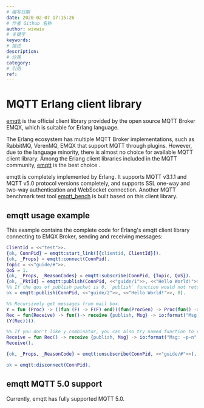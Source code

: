 ```yaml
---
# 编写日期
date: 2020-02-07 17:15:26
# 作者 Github 名称
author: wivwiv
# 关键字
keywords:
# 描述
description:
# 分类
category: 
# 引用
ref:
---
```



# MQTT Erlang client library

[emqtt](https://github.com/emqx/emqtt) is the official client library provided by the open source MQTT Broker EMQX, which is suitable for Erlang language.

The Erlang ecosystem has multiple MQTT Broker implementations, such as RabbitMQ, VerenMQ, EMQX that support MQTT through plugins. However, due to the language minority, there is almost no choice for available MQTT client library. Among the Erlang client libraries included in the MQTT community, [emqtt](https://github.com/emqx/emqtt) is the best choice .

emqtt is completely implemented by Erlang. It supports MQTT v3.1.1 and MQTT v5.0 protocol versions completely, and supports SSL one-way and two-way authentication and WebSocket connection. Another MQTT benchmark test tool [emqtt_bench](https://github.com/emqx/emqtt-bench) is built based on this client library.

## emqtt usage example

This example contains the complete code for Erlang's emqtt client library connecting to EMQX Broker, sending and receiving messages:

```erlang
ClientId = <<"test">>.
{ok, ConnPid} = emqtt:start_link([{clientid, ClientId}]).
{ok, _Props} = emqtt:connect(ConnPid).
Topic = <<"guide/#">>.
QoS = 1.
{ok, _Props, _ReasonCodes} = emqtt:subscribe(ConnPid, {Topic, QoS}).
{ok, _PktId} = emqtt:publish(ConnPid, <<"guide/1">>, <<"Hello World!">>, QoS).
%% If the qos of publish packet is 0, `publish` function would not return packetid.
ok = emqtt:publish(ConnPid, <<"guide/2">>, <<"Hello World!">>, 0).

%% Recursively get messages from mail box.
Y = fun (Proc) -> ((fun (F) -> F(F) end)((fun(ProcGen) -> Proc(fun() -> (ProcGen(ProcGen))() end) end))) end.
Rec = fun(Receive) -> fun()-> receive {publish, Msg} -> io:format("Msg: ~p~n", [Msg]), Receive(); _Other -> Receive() after 5 -> ok end end end.
(Y(Rec))().

%% If you don't like y combinator, you can also try named function to recursively get messages in erlang shell.
Receive = fun Rec() -> receive {publish, Msg} -> io:format("Msg: ~p~n", [Msg]), Rec(); _Other -> Rec() after 5 -> ok end end.
Receive().

{ok, _Props, _ReasonCode} = emqtt:unsubscribe(ConnPid, <<"guide/#">>).

ok = emqtt:disconnect(ConnPid).
```



## emqtt MQTT 5.0 support

Currently, emqtt has fully supported MQTT 5.0.
